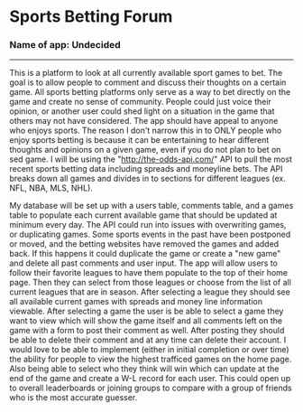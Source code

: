 # Sports Betting Forum

### Name of app: Undecided

---

This is a platform to look at all currently available sport games to bet. The goal is to allow people to comment and discuss their thoughts on a certain game. All sports betting platforms only serve as a way to bet directly on the game and create no sense of community. People could just voice their opinion, or another user could shed light on a situation in the game that others may not have considered. The app should have appeal to anyone who enjoys sports. The reason I don't narrow this in to ONLY people who enjoy sports betting is because it can be entertaining to hear different thoughts and opinions on a given game, even if you do not plan to bet on sed game. I will be using the "http://the-odds-api.com/" API to pull the most recent sports betting data including spreads and moneyline bets. The API breaks down all games and divides in to sections for different leagues (ex. NFL, NBA, MLS, NHL).

My database will be set up with a users table, comments table, and a games table to populate each current available game that should be updated at minimum every day. The API could run into issues with overwriting games, or duplicating games. Some sports events in the past have been postponed or moved, and the betting websites have removed the games and added back. If this happens it could duplicate the game or create a "new game" and delete all past comments and user input. The app will allow users to follow their favorite leagues to have them populate to the top of their home page. Then they can select from those leagues or choose from the list of all current leagues that are in season. After selecting a league they should see all available current games with spreads and money line information viewable. After selecting a game the user is be able to select a game they want to view which will show the game itself and all comments left on the game with a form to post their comment as well. After posting they should be able to delete their comment and at any time can delete their account. I would love to be able to implement (either in initial completion or over time) the ability for people to view the highest trafficed games on the home page. Also being able to select who they think will win which can update at the end of the game and create a W-L record for each user. This could open up to overall leaderboards or joining groups to compare with a group of friends who is the most accurate guesser.